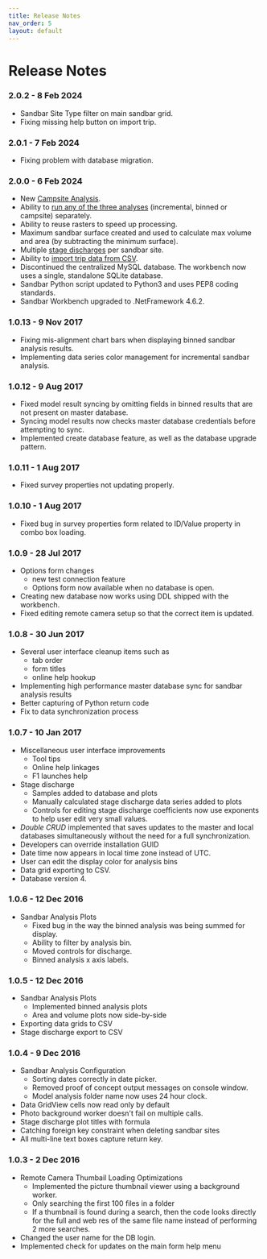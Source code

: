 ```yaml
---
title: Release Notes
nav_order: 5
layout: default
---
```


# Release Notes

### 2.0.2 - 8 Feb 2024

* Sandbar Site Type filter on main sandbar grid.
* Fixing missing help button on import trip.

### 2.0.1 - 7 Feb 2024

* Fixing problem with database migration.

### 2.0.0 - 6 Feb 2024

* New [Campsite Analysis](/Technical_Reference/sandbar_analysis_intro.html#7-campsite-analysis).
* Ability to [run any of the three analyses](/Online_Help/Sandbar_Analysis/sandbar_analysis_run.html) (incremental, binned or campsite) separately.
* Ability to reuse rasters to speed up processing.
* Maximum sandbar surface created and used to calculate max volume and area (by subtracting the minimum surface).
* Multiple [stage discharges](/Online_Help/Sandbars/sd_sample.html) per sandbar site.
* Ability to [import trip data from CSV](/Online_Help/Views/Managing-Reference-Information.html#import-trip).
* Discontinued the centralized MySQL database. The workbench now uses a single, standalone SQLite database.
* Sandbar Python script updated to Python3 and uses PEP8 coding standards.
* Sandbar Workbench upgraded to .NetFramework 4.6.2.

### 1.0.13 - 9 Nov 2017

* Fixing mis-alignment chart bars when displaying binned sandbar analysis results.
* Implementing data series color management for incremental sandbar analysis.

### 1.0.12 - 9 Aug 2017

* Fixed model result syncing by omitting fields in binned results that are not present on master database.
* Syncing model results now checks master database credentials before attempting to sync.
* Implemented create database feature, as well as the database upgrade pattern.

### 1.0.11 - 1 Aug 2017

* Fixed survey properties not updating properly.

### 1.0.10 - 1 Aug 2017

* Fixed bug in survey properties form related to ID/Value property in combo box loading.

### 1.0.9 - 28 Jul 2017

* Options form changes
    * new test connection feature
    * Options form now available when no database is open.
* Creating new database now works using DDL shipped with the workbench.
* Fixed editing remote camera setup so that the correct item is updated.

### 1.0.8 - 30 Jun 2017

* Several user interface cleanup items such as
	* tab order
	* form titles
	* online help hookup
* Implementing high performance master database sync for sandbar analysis results
* Better capturing of Python return code
* Fix to data synchronization process

### 1.0.7 - 10 Jan 2017

* Miscellaneous user interface improvements
	* Tool tips
	* Online help linkages
	* F1 launches help
* Stage discharge
	* Samples added to database and plots
	* Manually calculated stage discharge data series added to plots
	* Controls for editing stage discharge coefficients now use exponents to help user edit very small values.
* *Double CRUD* implemented that saves updates to the master and local databases simultaneously without the need for a full synchronization.
* Developers can override installation GUID
* Date time now appears in local time zone instead of UTC.
* User can edit the display color for analysis bins
* Data grid exporting to CSV.
* Database version 4.

### 1.0.6 - 12 Dec 2016

* Sandbar Analysis Plots
	* Fixed bug in the way the binned analysis was being summed for display.
	* Ability to filter by analysis bin.
	* Moved controls for discharge.
	* Binned analysis x axis labels.

### 1.0.5 - 12 Dec 2016

* Sandbar Analysis Plots
	* Implemented binned analysis plots
	* Area and volume plots now side-by-side
* Exporting data grids to CSV
* Stage discharge export to CSV

### 1.0.4 - 9 Dec 2016

* Sandbar Analysis Configuration
	* Sorting dates correctly in date picker.
	* Removed proof of concept output messages on console window.
	* Model analysis folder name now uses 24 hour clock.
* Data GridView cells now read only by default
* Photo background worker doesn't fail on multiple calls.
* Stage discharge plot titles with formula
* Catching foreign key constraint when deleting sandbar sites
* All multi-line text boxes capture return key.

### 1.0.3 - 2 Dec 2016

* Remote Camera Thumbail Loading Optimizations
	* Implemented the picture thumbnail viewer using a background worker.
	* Only searching the first 100 files in a folder
	* If a thumbnail is found during a search, then the code looks directly for the full and web res of the same file name instead of performing 2 more searches.
* Changed the user name for the DB login.
* Implemented check for updates on the main form help menu
